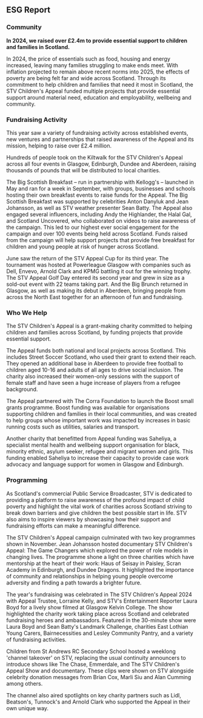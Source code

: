 ## ESG Report

### Community

**In 2024, we raised over £2.4m to provide essential support to children and families in Scotland.**

In 2024, the price of essentials such as food, housing and energy increased, leaving many families struggling to make ends meet. With inflation projected to remain above recent norms into 2025, the effects of poverty are being felt far and wide across Scotland. Through its commitment to help children and families that need it most in Scotland, the STV Children's Appeal funded multiple projects that provide essential support around material need, education and employability, wellbeing and community.

### Fundraising Activity

This year saw a variety of fundraising activity across established events, new ventures and partnerships that raised awareness of the Appeal and its mission, helping to raise over £2.4 million.

Hundreds of people took on the Kiltwalk for the STV Children's Appeal across all four events in Glasgow, Edinburgh, Dundee and Aberdeen, raising thousands of pounds that will be distributed to local charities.

The Big Scottish Breakfast – run in partnership with Kellogg's – launched in May and ran for a week in September, with groups, businesses and schools hosting their own breakfast events to raise funds for the Appeal. The Big Scottish Breakfast was supported by celebrities Anton Danyluk and Jean Johansson, as well as STV weather presenter Sean Batty. The Appeal also engaged several influencers, including Andy the Highlander, the Halal Gal, and Scotland Uncovered, who collaborated on videos to raise awareness of the campaign. This led to our highest ever social engagement for the campaign and over 100 events being held across Scotland. Funds raised from the campaign will help support projects that provide free breakfast for children and young people at risk of hunger across Scotland.

June saw the return of the STV Appeal Cup for its third year. The tournament was hosted at Powerleague Glasgow with companies such as Dell, Envevo, Arnold Clark and KPMG battling it out for the winning trophy. The STV Appeal Golf Day entered its second year and grew in size as a sold-out event with 22 teams taking part. And the Big Brunch returned in Glasgow, as well as making its debut in Aberdeen, bringing people from across the North East together for an afternoon of fun and fundraising.

### Who We Help

The STV Children's Appeal is a grant-making charity committed to helping children and families across Scotland, by funding projects that provide essential support.

The Appeal funds both national and local projects across Scotland. This includes Street Soccer Scotland, who used their grant to extend their reach. They opened an additional base in Aberdeen to provide free football to children aged 10-16 and adults of all ages to drive social inclusion. The charity also increased their women-only sessions with the support of female staff and have seen a huge increase of players from a refugee background.

The Appeal partnered with The Corra Foundation to launch the Boost small grants programme. Boost funding was available for organisations supporting children and families in their local communities, and was created to help groups whose important work was impacted by increases in basic running costs such as utilities, salaries and transport.

Another charity that benefitted from Appeal funding was Saheliya, a specialist mental health and wellbeing support organisation for black, minority ethnic, asylum seeker, refugee and migrant women and girls. This funding enabled Saheliya to increase their capacity to provide case work advocacy and language support for women in Glasgow and Edinburgh.

### Programming

As Scotland's commercial Public Service Broadcaster, STV is dedicated to providing a platform to raise awareness of the profound impact of child poverty and highlight the vital work of charities across Scotland striving to break down barriers and give children the best possible start in life. STV also aims to inspire viewers by showcasing how their support and fundraising efforts can make a meaningful difference.

The STV Children's Appeal campaign culminated with two key programmes shown in November. Jean Johansson hosted documentary STV Children's Appeal: The Game Changers which explored the power of role models in changing lives. The programme shone a light on three charities which have mentorship at the heart of their work: Haus of Seisay in Paisley, Scran Academy in Edinburgh, and Dundee Dragons. It highlighted the importance of community and relationships in helping young people overcome adversity and finding a path towards a brighter future.

The year's fundraising was celebrated in The STV Children's Appeal 2024 with Appeal Trustee, Lorraine Kelly, and STV's Entertainment Reporter Laura Boyd for a lively show filmed at Glasgow Kelvin College. The show highlighted the charity work taking place across Scotland and celebrated fundraising heroes and ambassadors. Featured in the 30-minute show were Laura Boyd and Sean Batty's Landmark Challenge, charities East Lothian Young Carers, Bairnecessities and Lesley Community Pantry, and a variety of fundraising activities.

Children from St Andrews RC Secondary School hosted a weeklong 'channel takeover' on STV, replacing the usual continuity announcers to introduce shows like The Chase, Emmerdale, and The STV Children's Appeal Show and documentary. These clips were shown on STV alongside celebrity donation messages from Brian Cox, Marli Siu and Alan Cumming among others.

The channel also aired spotlights on key charity partners such as Lidl, Beatson's, Tunnock's and Arnold Clark who supported the Appeal in their own unique way.